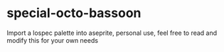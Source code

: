 # special-octo-bassoon
Import a lospec palette into aseprite, personal use, feel free to read and modify this for your own needs
